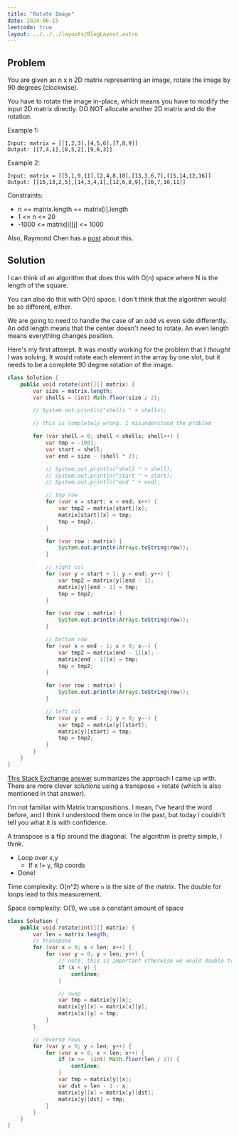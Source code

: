 ```yaml
---
title: "Rotate Image"
date: 2024-06-15
leetcode: true
layout: ../../../layouts/BlogLayout.astro
---
```


## Problem

You are given an n x n 2D matrix representing an image, rotate the image by 90 degrees (clockwise).

You have to rotate the image in-place, which means you have to modify the input 2D matrix directly. DO NOT allocate another 2D matrix and do the rotation.

Example 1:

```text
Input: matrix = [[1,2,3],[4,5,6],[7,8,9]]
Output: [[7,4,1],[8,5,2],[9,6,3]]
```

Example 2:

```text
Input: matrix = [[5,1,9,11],[2,4,8,10],[13,3,6,7],[15,14,12,16]]
Output: [[15,13,2,5],[14,3,4,1],[12,6,8,9],[16,7,10,11]]
```

Constraints:

- n == matrix.length == matrix[i].length
- 1 <= n <= 20
- -1000 <= matrix[i]\[j] <= 1000

Also, Raymond Chen has a [post](https://devblogs.microsoft.com/oldnewthing/20080902-00/?p=21003) about this.

## Solution

I can think of an algorithm that does this with O(n) space where N is the length of the square.

You can also do this with O(n) space. I don't think that the algorithm would be so different, either.

We are going to need to handle the case of an odd vs even side differently. An odd length means that the center doesn't need to rotate. An even length means everything changes position.

Here's my first attempt. It was mostly working for the problem that I _thought_ I was solving. It would rotate each element in the array by one slot, but it needs to be a complete 90 degree rotation of the image.

```java
class Solution {
    public void rotate(int[][] matrix) {
        var size = matrix.length;
        var shells = (int) Math.floor(size / 2);

        // System.out.println("shells " + shells);

        // this is completely wrong. I misunderstood the problem

        for (var shell = 0; shell < shells; shell++) {
            var tmp = -1001;
            var start = shell;
            var end = size - (shell * 2);

            // System.out.println("shell " + shell);
            // System.out.println("start " + start);
            // System.out.println("end " + end);

            // top row
            for (var x = start; x < end; x++) {
                var tmp2 = matrix[start][x];
                matrix[start][x] = tmp;
                tmp = tmp2;
            }

            for (var row : matrix) {
                System.out.println(Arrays.toString(row));
            }

            // right col
            for (var y = start + 1; y < end; y++) {
                var tmp2 = matrix[y][end - 1];
                matrix[y][end - 1] = tmp;
                tmp = tmp2;
            }

            for (var row : matrix) {
                System.out.println(Arrays.toString(row));
            }

            // bottom row
            for (var x = end - 1; x > 0; x--) {
                var tmp2 = matrix[end - 1][x];
                matrix[end - 1][x] = tmp;
                tmp = tmp2;
            }

            for (var row : matrix) {
                System.out.println(Arrays.toString(row));
            }

            // left col
            for (var y = end - 1; y > 0; y--) {
                var tmp2 = matrix[y][start];
                matrix[y][start] = tmp;
                tmp = tmp2;
            }
        }
    }
}
```

[This Stack Exchange answer](https://stackoverflow.com/a/35438327/3496078) summarizes the approach I came up with. There are more clever solutions using a transpose + rotate (which is also mentioned in that answer).

I'm not familiar with Matrix transpositions. I mean, I've heard the word before, and I think I understood them once in the past, but today I couldn't tell you what it is with confidence.

A transpose is a flip around the diagonal. The algorithm is pretty simple, I think.

- Loop over x,y
  - If x != y, flip coords
- Done!

Time complexity: O(n^2) where `n` is the size of the matrix. The double for loops lead to this measurement.

Space complexity: O(1), we use a constant amount of space

```java
class Solution {
    public void rotate(int[][] matrix) {
        var len = matrix.length;
        // transpose
        for (var x = 0; x < len; x++) {
            for (var y = 0; y < len; y++) {
                // note: this is important otherwise we would double-transpose the matrix
                if (x < y) {
                    continue;
                }

                // swap
                var tmp = matrix[y][x];
                matrix[y][x] = matrix[x][y];
                matrix[x][y] = tmp;
            }
        }

        // reverse rows
        for (var y = 0; y < len; y++) {
            for (var x = 0; x < len; x++) {
                if (x >=  (int) Math.floor(len / 2)) {
                    continue;
                }
                var tmp = matrix[y][x];
                var dst = len - 1 - x;
                matrix[y][x] = matrix[y][dst];
                matrix[y][dst] = tmp;
            }
        }
    }
}
```
